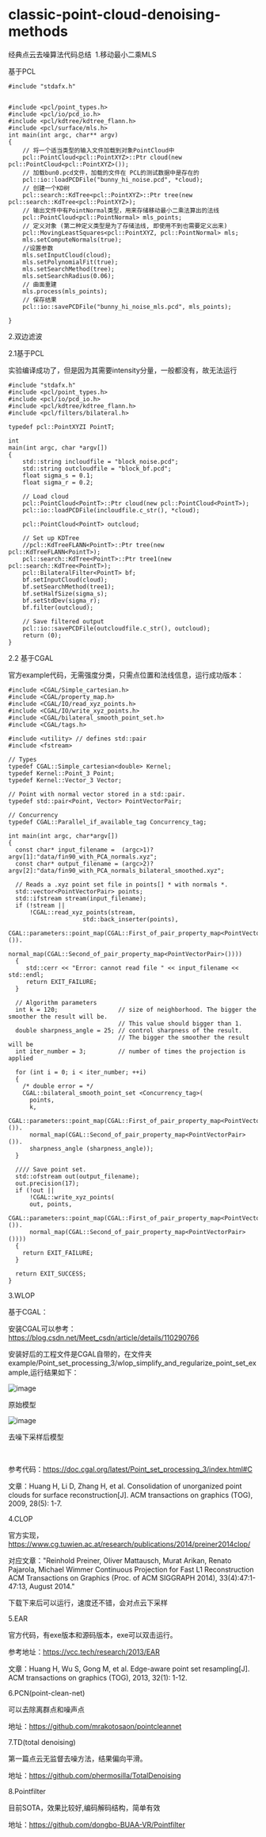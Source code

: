 # classic-point-cloud-denoising-methods
经典点云去噪算法代码总结
​
1.移动最小二乘MLS

基于PCL

```
#include "stdafx.h"


#include <pcl/point_types.h>
#include <pcl/io/pcd_io.h>
#include <pcl/kdtree/kdtree_flann.h>
#include <pcl/surface/mls.h>
int main(int argc, char** argv)
{
	// 将一个适当类型的输入文件加载到对象PointCloud中
	pcl::PointCloud<pcl::PointXYZ>::Ptr cloud(new pcl::PointCloud<pcl::PointXYZ>());
	// 加载bun0.pcd文件，加载的文件在 PCL的测试数据中是存在的 
	pcl::io::loadPCDFile("bunny_hi_noise.pcd", *cloud);
	// 创建一个KD树
	pcl::search::KdTree<pcl::PointXYZ>::Ptr tree(new pcl::search::KdTree<pcl::PointXYZ>);
	// 输出文件中有PointNormal类型，用来存储移动最小二乘法算出的法线
	pcl::PointCloud<pcl::PointNormal> mls_points;
	// 定义对象 (第二种定义类型是为了存储法线, 即使用不到也需要定义出来)
	pcl::MovingLeastSquares<pcl::PointXYZ, pcl::PointNormal> mls;
	mls.setComputeNormals(true);
	//设置参数
	mls.setInputCloud(cloud);
	mls.setPolynomialFit(true);
	mls.setSearchMethod(tree);
	mls.setSearchRadius(0.06);
	// 曲面重建
	mls.process(mls_points);
	// 保存结果
	pcl::io::savePCDFile("bunny_hi_noise_mls.pcd", mls_points);
	
}
```

2.双边滤波

2.1基于PCL

实验编译成功了，但是因为其需要intensity分量，一般都没有，故无法运行 

```
#include "stdafx.h"
#include <pcl/point_types.h>
#include <pcl/io/pcd_io.h>
#include <pcl/kdtree/kdtree_flann.h>
#include <pcl/filters/bilateral.h>

typedef pcl::PointXYZI PointT;

int
main(int argc, char *argv[])
{
	std::string incloudfile = "block_noise.pcd";
	std::string outcloudfile = "block_bf.pcd";
	float sigma_s = 0.1;
	float sigma_r = 0.2;

	// Load cloud
	pcl::PointCloud<PointT>::Ptr cloud(new pcl::PointCloud<PointT>);
	pcl::io::loadPCDFile(incloudfile.c_str(), *cloud);

	pcl::PointCloud<PointT> outcloud;

	// Set up KDTree
	//pcl::KdTreeFLANN<PointT>::Ptr tree(new pcl::KdTreeFLANN<PointT>);
	pcl::search::KdTree<PointT>::Ptr tree1(new pcl::search::KdTree<PointT>);
	pcl::BilateralFilter<PointT> bf;
	bf.setInputCloud(cloud);
	bf.setSearchMethod(tree1);
	bf.setHalfSize(sigma_s);
	bf.setStdDev(sigma_r);
	bf.filter(outcloud);

	// Save filtered output
	pcl::io::savePCDFile(outcloudfile.c_str(), outcloud);
	return (0);
}
```

2.2 基于CGAL

官方example代码，无需强度分类，只需点位置和法线信息，运行成功版本：

```
#include <CGAL/Simple_cartesian.h>
#include <CGAL/property_map.h>
#include <CGAL/IO/read_xyz_points.h>
#include <CGAL/IO/write_xyz_points.h>
#include <CGAL/bilateral_smooth_point_set.h>
#include <CGAL/tags.h>

#include <utility> // defines std::pair
#include <fstream>

// Types
typedef CGAL::Simple_cartesian<double> Kernel;
typedef Kernel::Point_3 Point;
typedef Kernel::Vector_3 Vector;

// Point with normal vector stored in a std::pair.
typedef std::pair<Point, Vector> PointVectorPair;

// Concurrency
typedef CGAL::Parallel_if_available_tag Concurrency_tag;

int main(int argc, char*argv[])
{
  const char* input_filename =  (argc>1)?argv[1]:"data/fin90_with_PCA_normals.xyz";
  const char* output_filename = (argc>2)?argv[2]:"data/fin90_with_PCA_normals_bilateral_smoothed.xyz";

  // Reads a .xyz point set file in points[] * with normals *.
  std::vector<PointVectorPair> points;
  std::ifstream stream(input_filename);
  if (!stream ||
      !CGAL::read_xyz_points(stream,
                     std::back_inserter(points),
                     CGAL::parameters::point_map(CGAL::First_of_pair_property_map<PointVectorPair>()).
                     normal_map(CGAL::Second_of_pair_property_map<PointVectorPair>())))
  {
     std::cerr << "Error: cannot read file " << input_filename << std::endl;
     return EXIT_FAILURE;
  }

  // Algorithm parameters
  int k = 120;                 // size of neighborhood. The bigger the smoother the result will be.
                               // This value should bigger than 1.
  double sharpness_angle = 25; // control sharpness of the result.
                               // The bigger the smoother the result will be
  int iter_number = 3;         // number of times the projection is applied

  for (int i = 0; i < iter_number; ++i)
  {
    /* double error = */
    CGAL::bilateral_smooth_point_set <Concurrency_tag>(
      points,
      k,
      CGAL::parameters::point_map(CGAL::First_of_pair_property_map<PointVectorPair>()).
      normal_map(CGAL::Second_of_pair_property_map<PointVectorPair>()).
      sharpness_angle (sharpness_angle));
  }

  //// Save point set.
  std::ofstream out(output_filename);
  out.precision(17);
  if (!out ||
      !CGAL::write_xyz_points(
      out, points,
      CGAL::parameters::point_map(CGAL::First_of_pair_property_map<PointVectorPair>()).
      normal_map(CGAL::Second_of_pair_property_map<PointVectorPair>())))
  {
    return EXIT_FAILURE;
  }

  return EXIT_SUCCESS;
}
```


3.WLOP

基于CGAL：

安装CGAL可以参考：https://blog.csdn.net/Meet_csdn/article/details/110290766

安装好后的工程文件是CGAL自带的，在文件夹example/Point_set_processing_3/wlop_simplify_and_regularize_point_set_example,运行结果如下：

![image](https://user-images.githubusercontent.com/42514510/145545864-543ce201-e99c-45ad-83df-f4bcae31bd8c.png)


原始模型

![image](https://user-images.githubusercontent.com/42514510/145545894-e430b6c2-7cbf-4b61-8c6e-0719c1f3c274.png)

去噪下采样后模型

                       

参考代码：https://doc.cgal.org/latest/Point_set_processing_3/index.html#C

文章：Huang H, Li D, Zhang H, et al. Consolidation of unorganized point clouds for surface reconstruction[J]. ACM transactions on graphics (TOG), 2009, 28(5): 1-7.

4.CLOP

官方实现，https://www.cg.tuwien.ac.at/research/publications/2014/preiner2014clop/

对应文章："Reinhold Preiner, Oliver Mattausch, Murat Arikan, Renato Pajarola, Michael Wimmer
Continuous Projection for Fast L1 Reconstruction
ACM Transactions on Graphics (Proc. of ACM SIGGRAPH 2014), 33(4):47:1-47:13, August 2014."

下载下来后可以运行，速度还不错，会对点云下采样

5.EAR

官方代码，有exe版本和源码版本，exe可以双击运行。

参考地址：https://vcc.tech/research/2013/EAR

文章：Huang H, Wu S, Gong M, et al. Edge-aware point set resampling[J]. ACM transactions on graphics (TOG), 2013, 32(1): 1-12.


6.PCN(point-clean-net)

可以去除离群点和噪声点

地址：https://github.com/mrakotosaon/pointcleannet


7.TD(total denoising)

第一篇点云无监督去噪方法，结果偏向平滑。

地址：https://github.com/phermosilla/TotalDenoising


8.Pointfilter

目前SOTA，效果比较好,编码解码结构，简单有效

地址：https://github.com/dongbo-BUAA-VR/Pointfilter

​
